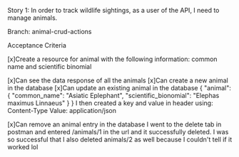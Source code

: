 Story 1: In order to track wildlife sightings, as a user of the API, I need to manage animals.

Branch: animal-crud-actions

Acceptance Criteria

[x]Create a resource for animal with the following information: common name and scientific binomial

[x]Can see the data response of all the animals
[x]Can create a new animal in the database
[x]Can update an existing animal in the database
{
    "animal": {
        "common_name": "Asiatic Eplephant",
        "scientific_bionomial": "Elephas maximus Linnaeus"
    }
}
I then created a key and value in header using: Content-Type Value: application/json

[x]Can remove an animal entry in the database
I went to the delete tab in postman and entered /animals/1 in the url and it successfully deleted. I was so successful that I also deleted animals/2 as well because I couldn't tell if it worked lol